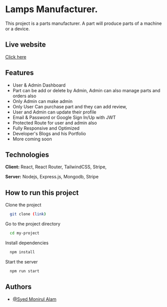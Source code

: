 # Lamps Manufacturer.

This project is a parts manufacturer. A part will produce parts of a machine or a device.

## Live website

[Click here](https://lamps-manufacturer.web.app/)

## Features

- User & Admin Dashboard
- Part can be add or delete by Admin, Admin can also manage parts and orders also
- Only Admin can make admin
- Only User Can purchase part and they can add review,
- User and Admin can update their profile
- Email & Password or Google Sign In/Up with JWT
- Protected Route for user and admin also
- Fully Responsive and Optimized
- Developer's Blogs and his Portfolio
- More coming soon

## Technologies

**Client:** React, React Router, TailwindCSS, Stripe,

**Server:** Nodejs, Express.js, Mongodb, Stripe

## How to run this project

Clone the project

```bash
  git clone (link)
```

Go to the project directory

```bash
  cd my-project
```

Install dependencies

```bash
  npm install
```

Start the server

```bash
  npm run start
```

## Authors

- [@Syed Monirul Alam](https://www.linkedin.com/in/syed-monirul/)
